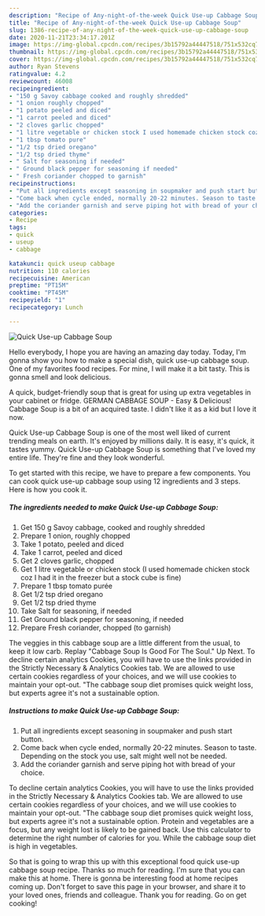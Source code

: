 ```yaml
---
description: "Recipe of Any-night-of-the-week Quick Use-up Cabbage Soup"
title: "Recipe of Any-night-of-the-week Quick Use-up Cabbage Soup"
slug: 1386-recipe-of-any-night-of-the-week-quick-use-up-cabbage-soup
date: 2020-11-21T23:34:17.201Z
image: https://img-global.cpcdn.com/recipes/3b15792a44447518/751x532cq70/quick-use-up-cabbage-soup-recipe-main-photo.jpg
thumbnail: https://img-global.cpcdn.com/recipes/3b15792a44447518/751x532cq70/quick-use-up-cabbage-soup-recipe-main-photo.jpg
cover: https://img-global.cpcdn.com/recipes/3b15792a44447518/751x532cq70/quick-use-up-cabbage-soup-recipe-main-photo.jpg
author: Ryan Stevens
ratingvalue: 4.2
reviewcount: 46008
recipeingredient:
- "150 g Savoy cabbage cooked and roughly shredded"
- "1 onion roughly chopped"
- "1 potato peeled and diced"
- "1 carrot peeled and diced"
- "2 cloves garlic chopped"
- "1 litre vegetable or chicken stock I used homemade chicken stock coz I had it in the freezer but a stock cube is fine"
- "1 tbsp tomato pure"
- "1/2 tsp dried oregano"
- "1/2 tsp dried thyme"
- " Salt for seasoning if needed"
- " Ground black pepper for seasoning if needed"
- " Fresh coriander chopped to garnish"
recipeinstructions:
- "Put all ingredients except seasoning in soupmaker and push start button."
- "Come back when cycle ended, normally 20-22 minutes. Season to taste. Depending on the stock you use, salt might well not be needed."
- "Add the coriander garnish and serve piping hot with bread of your choice."
categories:
- Recipe
tags:
- quick
- useup
- cabbage

katakunci: quick useup cabbage 
nutrition: 110 calories
recipecuisine: American
preptime: "PT15M"
cooktime: "PT45M"
recipeyield: "1"
recipecategory: Lunch

---
```



![Quick Use-up Cabbage Soup](https://img-global.cpcdn.com/recipes/3b15792a44447518/751x532cq70/quick-use-up-cabbage-soup-recipe-main-photo.jpg)

Hello everybody, I hope you are having an amazing day today. Today, I'm gonna show you how to make a special dish, quick use-up cabbage soup. One of my favorites food recipes. For mine, I will make it a bit tasty. This is gonna smell and look delicious.

A quick, budget-friendly soup that is great for using up extra vegetables in your cabinet or fridge. GERMAN CABBAGE SOUP - Easy &amp; Delicious! Cabbage Soup is a bit of an acquired taste. I didn&#39;t like it as a kid but I love it now.

Quick Use-up Cabbage Soup is one of the most well liked of current trending meals on earth. It's enjoyed by millions daily. It is easy, it's quick, it tastes yummy. Quick Use-up Cabbage Soup is something that I've loved my entire life. They're fine and they look wonderful.


To get started with this recipe, we have to prepare a few components. You can cook quick use-up cabbage soup using 12 ingredients and 3 steps. Here is how you cook it.

<!--inarticleads1-->

##### The ingredients needed to make Quick Use-up Cabbage Soup:

1. Get 150 g Savoy cabbage, cooked and roughly shredded
1. Prepare 1 onion, roughly chopped
1. Take 1 potato, peeled and diced
1. Take 1 carrot, peeled and diced
1. Get 2 cloves garlic, chopped
1. Get 1 litre vegetable or chicken stock (I used homemade chicken stock coz I had it in the freezer but a stock cube is fine)
1. Prepare 1 tbsp tomato purée
1. Get 1/2 tsp dried oregano
1. Get 1/2 tsp dried thyme
1. Take  Salt for seasoning, if needed
1. Get  Ground black pepper for seasoning, if needed
1. Prepare  Fresh coriander, chopped (to garnish)


The veggies in this cabbage soup are a little different from the usual, to keep it low carb. Replay &#34;Cabbage Soup Is Good For The Soul.&#34; Up Next. To decline certain analytics Cookies, you will have to use the links provided in the Strictly Necessary &amp; Analytics Cookies tab. We are allowed to use certain cookies regardless of your choices, and we will use cookies to maintain your opt-out. &#34;The cabbage soup diet promises quick weight loss, but experts agree it&#39;s not a sustainable option. 

<!--inarticleads2-->

##### Instructions to make Quick Use-up Cabbage Soup:

1. Put all ingredients except seasoning in soupmaker and push start button.
1. Come back when cycle ended, normally 20-22 minutes. Season to taste. Depending on the stock you use, salt might well not be needed.
1. Add the coriander garnish and serve piping hot with bread of your choice.


To decline certain analytics Cookies, you will have to use the links provided in the Strictly Necessary &amp; Analytics Cookies tab. We are allowed to use certain cookies regardless of your choices, and we will use cookies to maintain your opt-out. &#34;The cabbage soup diet promises quick weight loss, but experts agree it&#39;s not a sustainable option. Protein and vegetables are a focus, but any weight lost is likely to be gained back. Use this calculator to determine the right number of calories for you. While the cabbage soup diet is high in vegetables. 

So that is going to wrap this up with this exceptional food quick use-up cabbage soup recipe. Thanks so much for reading. I'm sure that you can make this at home. There is gonna be interesting food at home recipes coming up. Don't forget to save this page in your browser, and share it to your loved ones, friends and colleague. Thank you for reading. Go on get cooking!
